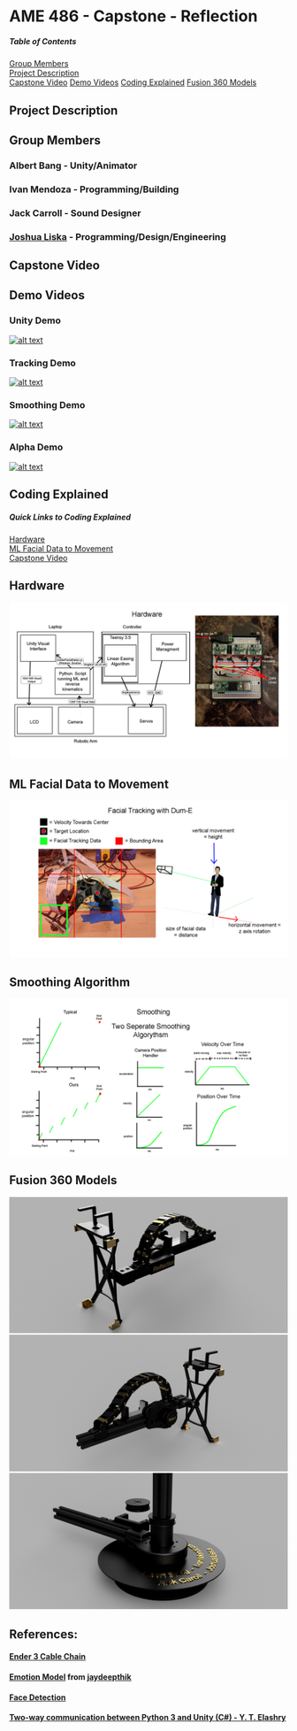 # AME 486 - Capstone - Reflection

##### Table of Contents  
   [Group Members](#Group-Members)  
   [Project Description](#Project-Description)  
   [Capstone Video](#Capstone-Video)
   [Demo Videos](#Demo-Videos)
   [Coding Explained](#Coding-Explained)
   [Fusion 360 Models](#Fusion-360-Models)  

## Project Description

## Group Members
   ### Albert Bang - Unity/Animator  
   ### Ivan Mendoza - Programming/Building  
   ### Jack Carroll - Sound Designer  
   ### [Joshua Liska](https://www.linkedin.com/in/joshua-liska-34a4b77b/) - Programming/Design/Engineering

## Capstone Video

## Demo Videos
### Unity Demo
[![alt text](https://img.youtube.com/vi/sWtO3qcnU5k/0.jpg)](https://www.youtube.com/watch?v=sWtO3qcnU5k)
### Tracking Demo
[![alt text](https://img.youtube.com/vi/6vG7myi-orQ/0.jpg)](https://www.youtube.com/watch?v=6vG7myi-orQ)
### Smoothing Demo
[![alt text](https://img.youtube.com/vi/c3GQ3jPTU7w/0.jpg)](https://www.youtube.com/watch?v=c3GQ3jPTU7w)
### Alpha Demo
[![alt text](https://img.youtube.com/vi/l52GL87oeng/0.jpg)](https://www.youtube.com/watch?v=l52GL87oeng)

## Coding Explained
##### Quick Links to Coding Explained
[Hardware](#Hardware)  
[ML Facial Data to Movement](#ML-Facial-Data-to-Movement)  
[Capstone Video](#Smoothing-Algorithm)

## Hardware
![alt text](https://github.com/jjliska/capstone/blob/main/Media/Hardware.png)  
## ML Facial Data to Movement
![alt text](https://github.com/jjliska/capstone/blob/main/Media/FacialTracking.png)  
## Smoothing Algorithm
![alt text](https://github.com/jjliska/capstone/blob/main/Media/SmoothingAlgorythms.png)  

## Fusion 360 Models
![alt text](https://github.com/jjliska/capstone/blob/main/Media/Reflections2v63.png)
![alt text](https://github.com/jjliska/capstone/blob/main/Media/Reflections2v63_1.png)
![alt text](https://github.com/jjliska/capstone/blob/main/Media/Reflections2v63_2.png)

## References:
#### [Ender 3 Cable Chain](https://www.thingiverse.com/thing:2920060)
#### [Emotion Model](https://drive.google.com/file/d/1192YC8mYKaCbCoACP8hTfr9PCMC2iN30/view?usp=sharing) from [jaydeepthik](https://github.com/jaydeepthik)
#### [Face Detection](https://realpython.com/face-detection-in-python-using-a-webcam/)
#### [Two-way communication between Python 3 and Unity (C#) - Y. T. Elashry](https://github.com/Siliconifier/Python-Unity-Socket-Communication.git)
